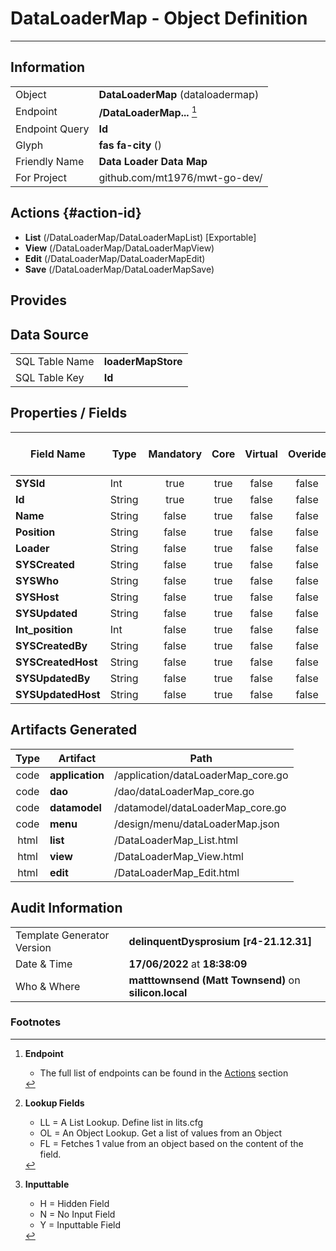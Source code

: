 # **DataLoaderMap** - Object Definition
---
##  Information
|   |   |
|---|---|
|Object         |**DataLoaderMap** (dataloadermap) |
|Endpoint 	    |**/DataLoaderMap...** [^1]|
|Endpoint Query |**Id**|
Glyph|**fas fa-city** ()
Friendly Name|**Data Loader Data Map**|
|For Project    |github.com/mt1976/mwt-go-dev/|

##  Actions {#action-id}
* **List** (/DataLoaderMap/DataLoaderMapList) [Exportable]
* **View** (/DataLoaderMap/DataLoaderMapView)
* **Edit** (/DataLoaderMap/DataLoaderMapEdit)
* **Save** (/DataLoaderMap/DataLoaderMapSave)









##  Provides







##  Data Source 
|   |   |
|---|---|
SQL Table Name       | **loaderMapStore**
SQL Table Key | **Id**



##  Properties / Fields
| Field Name| Type | Mandatory | Core | Virtual | Overide | Lookup [^2]| Lookup Object      | Lookup Field Source         | Lookup Return Value                | Inputable [^3]|DB Column|Default Value| No Change | Callout | Internal | Display | Mask |
| -- | --  | :--: | :--: | :--: |:--: |:--: |:--: |-- |-- |:--: |-- | --| :--: | :--: | :--: | -- | -- |
|**SYSId**|Int|true|true|false|false|||||NH|_id|0|false|false|true|text||
|**Id**|String|true|true|false|false|||||Y|id||false|false|false|text||
|**Name**|String|false|true|false|false|||||Y|name||false|false|false|text||
|**Position**|String|false|true|false|false|||||Y|position||false|false|false|text||
|**Loader**|String|false|true|false|false|OL|DataLoader|Loader|Name|N|loader||false|false|false|||
|**SYSCreated**|String|false|true|false|false|||||NH|_created||false|false|true|text||
|**SYSWho**|String|false|true|false|false|||||NH|_who||false|false|true|text||
|**SYSHost**|String|false|true|false|false|||||NH|_host||false|false|true|text||
|**SYSUpdated**|String|false|true|false|false|||||NH|_updated||false|false|true|text||
|**Int_position**|Int|false|true|false|false|||||Y|int_position|0|false|false|false|text||
|**SYSCreatedBy**|String|false|true|false|false|||||NH|_createdBy||false|false|true|text||
|**SYSCreatedHost**|String|false|true|false|false|||||NH|_createdHost||false|false|true|text||
|**SYSUpdatedBy**|String|false|true|false|false|||||NH|_updatedBy||false|false|true|text||
|**SYSUpdatedHost**|String|false|true|false|false|||||NH|_updatedHost||false|false|true|text||


##  Artifacts Generated
| Type | Artifact | Path|
| :--: | -- | -- |
| code | **application** | /application/dataLoaderMap_core.go |
| code | **dao** | /dao/dataLoaderMap_core.go |
| code | **datamodel** | /datamodel/dataLoaderMap_core.go |
| code | **menu** | /design/menu/dataLoaderMap.json |
| html | **list** | /DataLoaderMap_List.html |
| html | **view** | /DataLoaderMap_View.html |
| html | **edit** | /DataLoaderMap_Edit.html |


## Audit Information
|   |   |
|---|---|
Template Generator Version   | **delinquentDysprosium [r4-21.12.31]**
Date & Time		     | **17/06/2022** at **18:38:09**
Who & Where		     | **matttownsend (Matt Townsend)** on **silicon.local**

### Footnotes
[^1]: **Endpoint**
    * The full list of endpoints can be found in the [Actions](#action-id) section
[^2]: **Lookup Fields**
    * LL = A List Lookup. Define list in lits.cfg
    * OL = An Object Lookup. Get a list of values from an Object
    * FL = Fetches 1 value from an object based on the content of the field. 
[^3]: **Inputtable**   
    * H = Hidden Field
    * N = No Input Field
    * Y = Inputtable Field